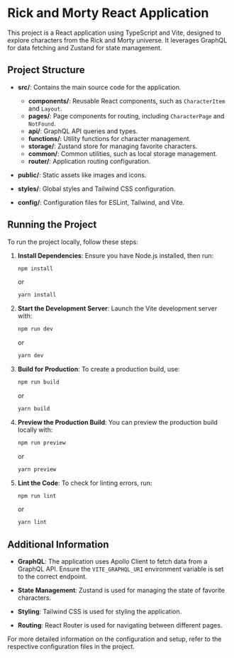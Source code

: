 # Rick and Morty React Application

This project is a React application using TypeScript and Vite, designed to explore characters from the Rick and Morty universe. It leverages GraphQL for data fetching and Zustand for state management.

## Project Structure

- **src/**: Contains the main source code for the application.
  - **components/**: Reusable React components, such as `CharacterItem` and `Layout`.
  - **pages/**: Page components for routing, including `CharacterPage` and `NotFound`.
  - **api/**: GraphQL API queries and types.
  - **functions/**: Utility functions for character management.
  - **storage/**: Zustand store for managing favorite characters.
  - **common/**: Common utilities, such as local storage management.
  - **router/**: Application routing configuration.
- **public/**: Static assets like images and icons.

- **styles/**: Global styles and Tailwind CSS configuration.

- **config/**: Configuration files for ESLint, Tailwind, and Vite.

## Running the Project

To run the project locally, follow these steps:

1. **Install Dependencies**: Ensure you have Node.js installed, then run:

   ```bash
   npm install
   ```

   or

   ```bash
   yarn install
   ```

2. **Start the Development Server**: Launch the Vite development server with:

   ```bash
   npm run dev
   ```

   or

   ```bash
   yarn dev
   ```

3. **Build for Production**: To create a production build, use:

   ```bash
   npm run build
   ```

   or

   ```bash
   yarn build
   ```

4. **Preview the Production Build**: You can preview the production build locally with:

   ```bash
   npm run preview
   ```

   or

   ```bash
   yarn preview
   ```

5. **Lint the Code**: To check for linting errors, run:

   ```bash
   npm run lint
   ```

   or

   ```bash
   yarn lint
   ```

## Additional Information

- **GraphQL**: The application uses Apollo Client to fetch data from a GraphQL API. Ensure the `VITE_GRAPHQL_URI` environment variable is set to the correct endpoint.

- **State Management**: Zustand is used for managing the state of favorite characters.

- **Styling**: Tailwind CSS is used for styling the application.

- **Routing**: React Router is used for navigating between different pages.

For more detailed information on the configuration and setup, refer to the respective configuration files in the project.
